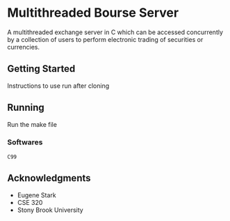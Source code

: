 # Multithreaded Bourse Server

A multithreaded exchange server in C which can be accessed concurrently by a collection of users to perform electronic trading of securities or currencies.

## Getting Started

Instructions to use run after cloning

## Running

Run the make file

### Softwares

```
C99
```


## Acknowledgments

* Eugene Stark 
* CSE 320
* Stony Brook University
